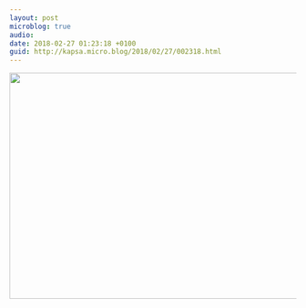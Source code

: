 ```yaml
---
layout: post
microblog: true
audio: 
date: 2018-02-27 01:23:18 +0100
guid: http://kapsa.micro.blog/2018/02/27/002318.html
---
```



<img src="http://www.jeankapsa.com/uploads/2018/f2a61f6961.jpg" width="600" height="397" />
